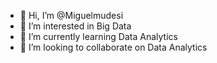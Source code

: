 - 👋 Hi, I’m @Miguelmudesi
- 👀 I’m interested in Big Data
- 🌱 I’m currently learning Data Analytics
- 💞️ I’m looking to collaborate on Data Analytics

<!---
Miguelmudesi/Miguelmudesi is a ✨ special ✨ repository because its `README.md` (this file) appears on your GitHub profile.
You can click the Preview link to take a look at your changes.
--->
